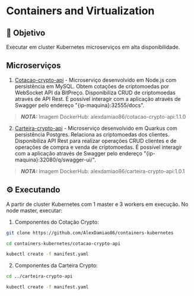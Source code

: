 # Containers and Virtualization

## 🎯 Objetivo

Executar em cluster Kubernetes microserviços em alta disponibilidade. 

## Microserviços 

1. [Cotacao-crypto-api](https://github.com/AlexDamiao86/trabalho-microservices/tree/main/cotacao-crypto-api) - Microserviço desenvolvido em Node.js com persistência em MySQL. Obtem cotações de criptomoedas por WebSocket API da BitPreço. Disponibiliza CRUD de criptomoedas através de API Rest. É possível interagir com a aplicação através de Swagger pelo endereço "{ip-maquina}:32555/docs".

> **_NOTA:_** Imagem DockerHub: alexdamiao86/cotacao-crypto-api:1.1.0

2. [Carteira-crypto-api](https://github.com/FabioQuimico/carteira-crypto-quarkus) - Microserviço desenvolvido em Quarkus com persistência Postgres. Relaciona as criptomoedas dos clientes. Disponibiliza API Rest para realizar operações CRUD clientes e de operações de compra e venda de criptomoedas. É possível interagir com a aplicação através de Swagger pelo endereço "{ip-maquina}:32080/q/swagger-ui/". 

> **_NOTA:_** Imagem DockerHub: alexdamiao86/carteira-crypto-api:1.0.1

## ⚙️ Executando

A partir de cluster Kubernetes com 1 master e 3 workers em execução. No node master, executar:

1. Componentes do Cotação Crypto:

```bash
git clone https://github.com/AlexDamiao86/containers-kubernetes
```
```bash
cd containers-kubernetes/cotacao-crypto-api 
```
```bash
kubectl create -f manifest.yaml
```

2. Componentes da Carteira Crypto: 

```bash
cd ../carteira-crypto-api
```
```bash
kubectl create -f manifest.yaml
```

